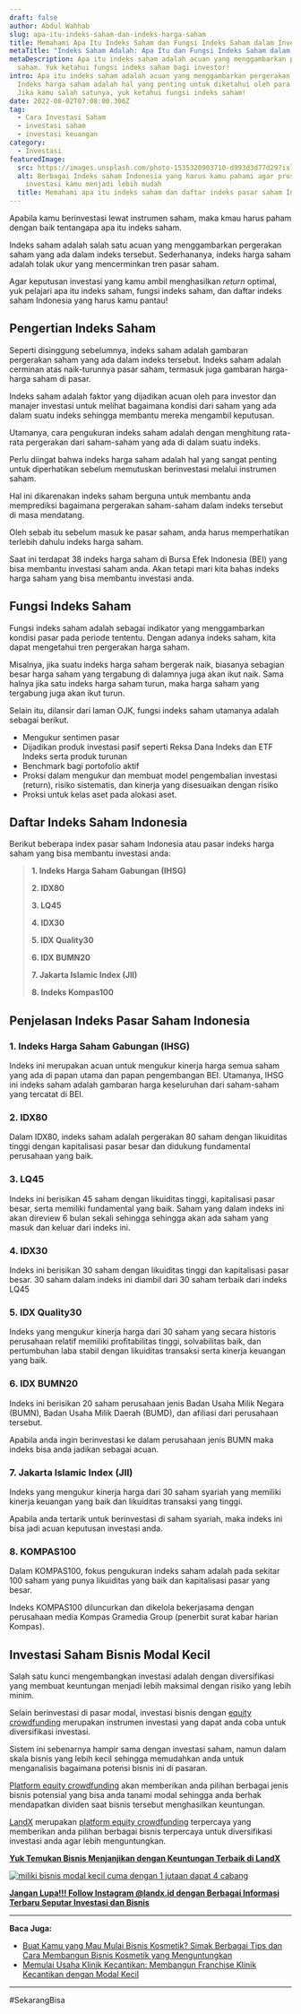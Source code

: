```yaml
---
draft: false
author: Abdul Wahhab
slug: apa-itu-indeks-saham-dan-indeks-harga-saham
title: Memahami Apa Itu Indeks Saham dan Fungsi Indeks Saham dalam Investasi
metaTitle: "Indeks Saham Adalah: Apa Itu dan Fungsi Indeks Saham dalam Investasi"
metaDescription: Apa itu indeks saham adalah acuan yang menggambarkan pergerakan
  saham. Yuk ketahui fungsi indeks saham bagi investor!
intro: Apa itu indeks saham adalah acuan yang menggambarkan pergerakan saham.
  Indeks harga saham adalah hal yang penting untuk diketahui oleh para investor.
  Jika kamu salah satunya, yuk ketahui fungsi indeks saham!
date: 2022-08-02T07:08:00.306Z
tag:
  - Cara Investasi Saham
  - investasi saham
  - investasi keuangan
category:
  - Investasi
featuredImage:
  src: https://images.unsplash.com/photo-1535320903710-d993d3d77d29?ixlib=rb-1.2.1&ixid=MnwxMjA3fDB8MHxwaG90by1wYWdlfHx8fGVufDB8fHx8&auto=format&fit=crop&w=1470&q=80
  alt: Berbagai Indeks saham Indonesia yang harus kamu pahami agar proses
    investasi kamu menjadi lebih mudah
  title: Memahami apa itu indeks saham dan daftar indeks pasar saham Indonesia
---
```

Apabila kamu berinvestasi lewat instrumen saham, maka kmau harus paham dengan baik tentangapa apa itu indeks saham.

Indeks saham adalah salah satu acuan yang menggambarkan pergerakan saham yang ada dalam indeks tersebut. Sederhananya, indeks harga saham adalah tolak ukur yang mencerminkan tren pasar saham.

Agar keputusan investasi yang kamu ambil menghasilkan *return* optimal, yuk pelajari apa itu indeks saham, fungsi indeks saham, dan daftar indeks saham Indonesia yang harus kamu pantau!

## Pengertian Indeks Saham

Seperti disinggung sebelumnya, indeks saham adalah gambaran pergerakan saham yang ada dalam indeks tersebut. Indeks saham adalah cerminan atas naik-turunnya pasar saham, termasuk juga gambaran harga-harga saham di pasar.

Indeks saham adalah faktor yang dijadikan acuan oleh para investor dan manajer investasi untuk melihat bagaimana kondisi dari saham yang ada dalam suatu indeks sehingga membantu mereka mengambil keputusan. 

Utamanya, cara pengukuran indeks saham adalah dengan menghitung rata-rata pergerakan dari saham-saham yang ada di dalam suatu indeks.

Perlu diingat bahwa indeks harga saham adalah hal yang sangat penting untuk diperhatikan sebelum memutuskan berinvestasi melalui instrumen saham. 

Hal ini dikarenakan indeks saham berguna untuk membantu anda memprediksi bagaimana pergerakan saham-saham dalam indeks tersebut di masa mendatang.

Oleh sebab itu sebelum masuk ke pasar saham, anda harus memperhatikan terlebih dahulu indeks harga saham.

Saat ini terdapat 38 indeks harga saham di Bursa Efek Indonesia (BEI) yang bisa membantu investasi saham anda. Akan tetapi mari kita bahas indeks harga saham yang bisa membantu investasi anda.

## Fungsi Indeks Saham

Fungsi indeks saham adalah sebagai indikator yang menggambarkan kondisi pasar pada periode tententu. Dengan adanya indeks saham, kita dapat mengetahui tren pergerakan harga saham.

Misalnya, jika suatu indeks harga saham bergerak naik, biasanya sebagian besar harga saham yang tergabung di dalamnya juga akan ikut naik. Sama halnya jika satu indeks harga saham turun, maka harga saham yang tergabung juga akan ikut turun.

Selain itu, dilansir dari laman OJK, fungsi indeks saham utamanya adalah sebagai berikut.

* Mengukur sentimen pasar
* Dijadikan produk investasi pasif seperti Reksa Dana Indeks dan ETF Indeks serta produk turunan
* Benchmark bagi portofolio aktif
* Proksi dalam mengukur dan membuat model pengembalian investasi (return), risiko sistematis, dan kinerja yang disesuaikan dengan risiko
* Proksi untuk kelas aset pada alokasi aset.

## Daftar Indeks Saham Indonesia

Berikut beberapa index pasar saham Indonesia atau pasar indeks harga saham yang bisa membantu investasi anda:

> **1. Indeks Harga Saham Gabungan (IHSG)**
>
> **2. IDX80**
>
> **3. LQ45**
>
> **4. IDX30**
>
> **5. IDX Quality30**
>
> **6. IDX BUMN20**
>
> **7. Jakarta Islamic Index (JII)**
>
> **8. Indeks Kompas100**

## Penjelasan Indeks Pasar Saham Indonesia

### 1. Indeks Harga Saham Gabungan (IHSG)

Indeks ini merupakan acuan untuk mengukur kinerja harga semua saham yang ada di papan utama dan papan pengembangan BEI. Utamanya, IHSG ini indeks saham adalah gambaran harga keseluruhan dari saham-saham yang tercatat di BEI.

### 2. IDX80

Dalam IDX80, indeks saham adalah pergerakan 80 saham dengan likuiditas tinggi dengan kapitalisasi pasar besar dan didukung fundamental perusahaan yang baik.

### 3. LQ45

Indeks ini berisikan 45 saham dengan likuiditas tinggi, kapitalisasi pasar besar, serta memiliki fundamental yang baik. Saham yang dalam indeks ini akan direview 6 bulan sekali sehingga sehingga akan ada saham yang masuk dan keluar dari indeks ini.

### 4. IDX30

Indeks ini berisikan 30 saham dengan likuiditas tinggi dan kapitalisasi pasar besar. 30 saham dalam indeks ini diambil dari 30 saham terbaik dari indeks LQ45

### 5. IDX Quality30

Indeks yang mengukur kinerja harga dari 30 saham yang secara historis perusahaan relatif memiliki profitabilitas tinggi, solvabilitas baik, dan pertumbuhan laba stabil dengan likuiditas transaksi serta kinerja keuangan yang baik.

### 6. IDX BUMN20

Indeks ini berisikan 20 saham perusahaan jenis Badan Usaha Milik Negara (BUMN), Badan Usaha Milik Daerah (BUMD), dan afiliasi dari perusahaan tersebut.

Apabila anda ingin berinvestasi ke dalam perusahaan jenis BUMN maka indeks bisa anda jadikan sebagai acuan.

### 7. Jakarta Islamic Index (JII)

Indeks yang mengukur kinerja harga dari 30 saham syariah yang memiliki kinerja keuangan yang baik dan likuiditas transaksi yang tinggi.

Apabila anda tertarik untuk berinvestasi di saham syariah, maka indeks ini bisa jadi acuan keputusan investasi anda.

### 8. KOMPAS100

Dalam KOMPAS100, fokus pengukuran indeks saham adalah pada sekitar 100 saham yang punya likuiditas yang baik dan kapitalisasi pasar yang besar.

Indeks KOMPAS100 diluncurkan dan dikelola bekerjasama dengan perusahaan media Kompas Gramedia Group (penerbit surat kabar harian Kompas).



## [](https://landx.id/)Investasi Saham Bisnis Modal Kecil

Salah satu kunci mengembangkan investasi adalah dengan diversifikasi yang membuat keuntungan menjadi lebih maksimal dengan risiko yang lebih minim.

Selain berinvestasi di pasar modal, investasi bisnis dengan [equity crowdfunding](https://landx.id/project/?utm_source=Blog&utm_medium=organic+keyword&utm_campaign=blog&utm_id=Blog) merupakan instrumen investasi yang dapat anda coba untuk diversifikasi investasi.

Sistem ini sebenarnya hampir sama dengan investasi saham, namun dalam skala bisnis yang lebih kecil sehingga memudahkan anda untuk menganalisis bagaimana potensi bisnis ini di pasaran.

[Platform equity crowdfunding](https://landx.id/project/?utm_source=Blog&utm_medium=organic+keyword&utm_campaign=blog&utm_id=Blog) akan memberikan anda pilihan berbagai jenis bisnis potensial yang bisa anda tanami modal sehingga anda berhak mendapatkan dividen saat bisnis tersebut menghasilkan keuntungan.

[LandX](https://landx.id/project/?utm_source=Blog&utm_medium=organic+keyword&utm_campaign=blog&utm_id=Blog) merupakan [platform equity crowdfunding](https://landx.id/project/?utm_source=Blog&utm_medium=organic+keyword&utm_campaign=blog&utm_id=Blog) terpercaya yang memberikan anda pilihan berbagai bisnis terpercaya untuk diversifikasi investasi anda agar lebih menguntungkan.

**[Yuk Temukan Bisnis Menjanjikan dengan Keuntungan Terbaik di LandX](https://landx.id/project/?utm_source=Blog&utm_medium=organic+keyword&utm_campaign=blog&utm_id=Blog)**

[![miliki bisnis modal kecil cuma dengan 1 jutaan dapat 4 cabang ](https://accountgram-production.sfo2.cdn.digitaloceanspaces.com/landx_ghost/2021/11/jadi-owner-bisnis-hanya-1-jutaan-dengan-cuan-yang-sangat-menjanjikan.png)](https://landx.id/project/?utm_source=Blog&utm_medium=organic+keyword&utm_campaign=blog&utm_id=Blog)

**[Jangan Lupa!!! Follow Instagram @landx.id dengan Berbagai Informasi Terbaru Seputar Investasi dan Bisnis](https://www.instagram.com/landx.id/?utm_medium=copy_link)**

- - -

**Baca Juga:**

* [Buat Kamu yang Mau Mulai Bisnis Kosmetik? Simak Berbagai Tips dan Cara Membangun  Bisnis Kosmetik yang Menguntungkan](https://landx.id/project/index.html)
* [Memulai Usaha Klinik Kecantikan: Membangun Franchise Klinik Kecantikan dengan Modal Kecil](https://landx.id/blog/franchise-klinik-kecantikan/)

- - -

\#SekarangBisa